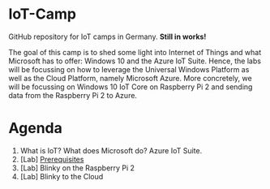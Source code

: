 # IoT-Camp
GitHub repository for IoT camps in Germany. **Still in works!**

The goal of this camp is to shed some light into Internet of Things and what Microsoft has to offer: Windows 10 and the Azure IoT Suite. Hence, the labs will be focussing on how to leverage the Universal Windows Platform as well as the Cloud Platform, namely Microsoft Azure. More concretely, we will be focussing on Windows 10 IoT Core on Raspberry Pi 2 and sending data from the Raspberry Pi 2 to Azure.

# Agenda
1. What is IoT? What does Microsoft do? Azure IoT Suite.
2. [Lab] [Prerequisites](/RaspberryPi2/0Prerequisites.docx)
3. [Lab] Blinky on the Raspberry Pi 2
4. [Lab] Blinky to the Cloud